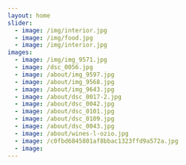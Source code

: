 ```yaml
---
layout: home
slider:
  - image: /img/interior.jpg
  - image: /img/food.jpg
  - image: /img/interior.jpg
images:
  - image: /img/img_9571.jpg
  - image: /dsc_0056.jpg
  - image: /about/img_9597.jpg
  - image: /about/img_9568.jpg
  - image: /about/img_9643.jpg
  - image: /about/dsc_0017-2.jpg
  - image: /about/dsc_0042.jpg
  - image: /about/dsc_0101.jpg
  - image: /about/dsc_0109.jpg
  - image: /about/dsc_0043.jpg
  - image: /about/wines-l-ozio.jpg
  - image: /c0fbd6845801af8bbac1323ffd9a572a.jpg
  - image:
---
```

